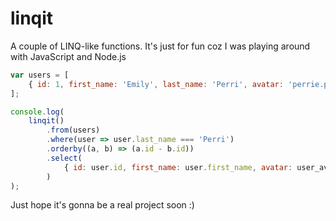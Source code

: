 # linqit

A couple of LINQ-like functions.
It's just for fun coz I was playing around with JavaScript and Node.js

```javascript
var users = [
    { id: 1, first_name: 'Emily', last_name: 'Perri', avatar: 'perrie.png' }
];

console.log(
    linqit()
        .from(users)
        .where(user => user.last_name === 'Perri')
        .orderby((a, b) => (a.id - b.id))
        .select(
            { id: user.id, first_name: user.first_name, avatar: user_avatar }
        )
);
```

Just hope it's gonna be a real project soon :)
